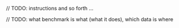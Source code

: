 // TODO: instructions and so forth ... 

// TODO: what benchmark is what (what it does), which data is where
